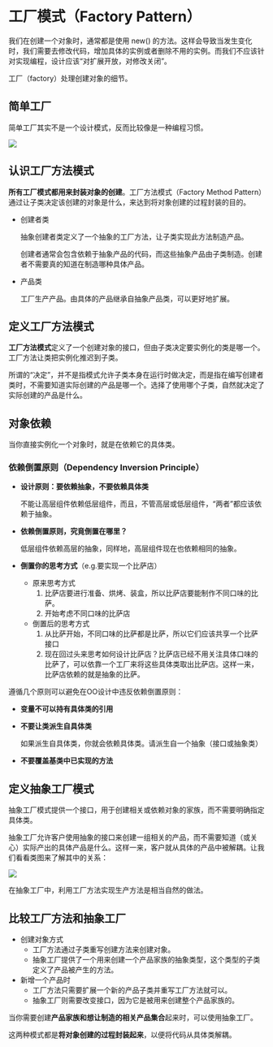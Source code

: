 # 工厂模式（Factory Pattern）

我们在创建一个对象时，通常都是使用 new() 的方法。这样会导致当发生变化时，我们需要去修改代码，增加具体的实例或者删除不用的实例。而我们不应该针对实现编程，设计应该“对扩展开放，对修改关闭”。

工厂（factory）处理创建对象的细节。

## 简单工厂

简单工厂其实不是一个设计模式，反而比较像是一种编程习惯。

![](https://picgo-1300787142.cos.ap-shanghai.myqcloud.com/img/比萨店类图.jpg)

## 认识工厂方法模式

**所有工厂模式都用来封装对象的创建**。工厂方法模式（Factory Method Pattern）通过让子类决定该创建的对象是什么，来达到将对象创建的过程封装的目的。

- 创建者类

  抽象创建者类定义了一个抽象的工厂方法，让子类实现此方法制造产品。

  创建者通常会包含依赖于抽象产品的代码，而这些抽象产品由子类制造。创建者不需要真的知道在制造哪种具体产品。

- 产品类

  工厂生产产品。由具体的产品继承自抽象产品类，可以更好地扩展。

## 定义工厂方法模式

**工厂方法模式**定义了一个创建对象的接口，但由子类决定要实例化的类是哪一个。工厂方法让类把实例化推迟到子类。

所谓的“决定”，并不是指模式允许子类本身在运行时做决定，而是指在编写创建者类时，不需要知道实际创建的产品是哪一个。选择了使用哪个子类，自然就决定了实际创建的产品是什么。

## 对象依赖

当你直接实例化一个对象时，就是在依赖它的具体类。

### 依赖倒置原则（Dependency Inversion Principle）

- **设计原则：要依赖抽象，不要依赖具体类**

  不能让高层组件依赖低层组件，而且，不管高层或低层组件，“两者”都应该依赖于抽象。

- **依赖倒置原则，究竟倒置在哪里？**

  低层组件依赖高层的抽象，同样地，高层组件现在也依赖相同的抽象。

- **倒置你的思考方式**（e.g.要实现一个比萨店）

  - 原来思考方式
    1. 比萨店要进行准备、烘烤、装盒，所以比萨店要能制作不同口味的比萨。
    2. 开始考虑不同口味的比萨店
  - 倒置后的思考方式
    1. 从比萨开始，不同口味的比萨都是比萨，所以它们应该共享一个比萨接口
    2. 现在回过头来思考如何设计比萨店？比萨店已经不用关注具体口味的比萨了，可以依靠一个工厂来将这些具体类取出比萨店。这样一来，比萨店依赖的就是抽象的比萨。

遵循几个原则可以避免在OO设计中违反依赖倒置原则：

- **变量不可以持有具体类的引用**

- **不要让类派生自具体类**

  如果派生自具体类，你就会依赖具体类。请派生自一个抽象（接口或抽象类）

- **不要覆盖基类中已实现的方法**

## 定义抽象工厂模式

抽象工厂模式提供一个接口，用于创建相关或依赖对象的家族，而不需要明确指定具体类。

抽象工厂允许客户使用抽象的接口来创建一组相关的产品，而不需要知道（或关心）实际产出的具体产品是什么。这样一来，客户就从具体的产品中被解耦。让我们看看类图来了解其中的关系：

![](https://picgo-1300787142.cos.ap-shanghai.myqcloud.com/img/抽象工厂模式类图.jpg)

在抽象工厂中，利用工厂方法实现生产方法是相当自然的做法。

## 比较工厂方法和抽象工厂

- 创建对象方式
  - 工厂方法通过子类重写创建方法来创建对象。
  - 抽象工厂提供了一个用来创建一个产品家族的抽象类型，这个类型的子类定义了产品被产生的方法。
- 新增一个产品时
  - 工厂方法只需要扩展一个新的产品子类并重写工厂方法就可以。
  - 抽象工厂则需要改变接口，因为它是被用来创建整个产品家族的。

当你需要创建**产品家族和想让制造的相关产品集合**起来时，可以使用抽象工厂。

这两种模式都是**将对象创建的过程封装起来**，以便将代码从具体类解耦。

